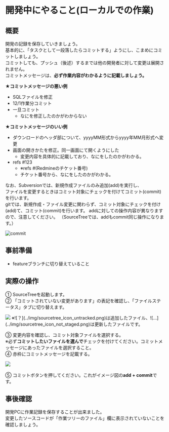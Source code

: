 # 開発中にやること(ローカルでの作業)

## 概要

開発の記録を保存していきましょう。  
基本的に、「タスクとして一段落したらコミットする」ようにし、こまめにコミットしましょう。  
コミットしても、プッシュ（後述）するまでは他の開発者に対して変更は展開されません。  
コミットメッセージは、**必ず作業内容がわかるように記載しましょう。**  
  
**★コミットメッセージの悪い例**

- SQLファイルを修正
- 12/1作業分コミット
- 一旦コミット
  + なにを修正したのかがわからない

**★コミットメッセージのいい例**

- ダウンロードのヘッダ部について、yyyyMM形式からyyyy年MM月形式へ変更
- 画面の開きかたを修正。同一画面にて開くようにした
  + 変更内容を具体的に記載しており、なにをしたのかがわかる。
- refs #123
  + ※refs #(Redmineのチケット番号)
  + チケット番号から、なにをしたのかがわかる。
  
  
なお、Subversionでは、新規作成ファイルのみ追加(add)を実行し、  
ファイルを変更するときはコミット対象にチェックを付けてコミット(commit)を行います。  
gitでは、新規作成・ファイル変更に関わらず、コミット対象にチェックを付け(add)て、コミット(commit)を行います。
addに対しての操作内容が異なりますので、注意してください。
（SourceTreeでは、addもcommit同じ操作になります。）

![commit](../img/commit.png)


## 事前準備

- featureブランチに切り替えていること

## 実際の操作

① SourceTreeを起動します。  
② 「コミットされていない変更があります」の表記を確認し、「ファイルステータス」タブに切り替えます。

<img src="../img/sourcetree_commit1.png" width="600px">  
※![？](../img/sourcetree_icon_untracked.png)は追加したファイル、![…](../img/sourcetree_icon_not_staged.png)は更新したファイルです。  
  
③ 変更内容を確認し、コミット対象ファイルを選択する。  
※必ず**コミットしたいファイルを選んで**チェックを付けてください。コミットメッセージにあったファイルを選択すること。  
④ 赤枠にコミットメッセージを記載する。  

<img src="../img/sourcetree_commit2.png" width="600px">

⑤ コミットボタンを押してください。これがイメージ図の**add + commit**です。  

## 事後確認

開発PCに作業記録を保存することが出来ました。  
変更したソースコードが「作業ツリーのファイル」欄に表示されていないことを確認しましょう。
